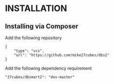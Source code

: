 INSTALLATION
============

## Installing via Composer

Add the following repository

```
{
    "type": "vcs",
    "url": "https://github.com/mike27cubes/dbs2"
}
```

Add the following dependency requirement

```
"27cubes/dbsmart2": "dev-master"
```

